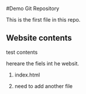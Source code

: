 #Demo Git Repository

This is the first file in this repo.

## Website contents

test contents

hereare the fiels int he websit.

1. index.html

2. need to add another file
